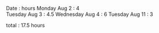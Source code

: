Date            : hours
Monday Aug 2    : 4   
Tuesday Aug 3   : 4.5
Wednesday Aug 4 : 6
Tuesday Aug 11  : 3 

total           : 17.5 hours